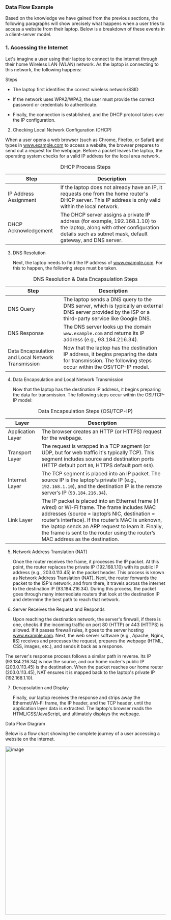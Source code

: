 <h3>Data Flow Example</h3>

Based on the knowledge we have gained from the previous sections, the following paragraphs will show precisely what happens when a user tries to access a website from their laptop. Below is a breakdown of these events in a client-server model.

<h3> 1. Accessing the Internet</h3>

Let's imagine a user using their laptop to connect to the internet through their home Wireless LAN (WLAN) network. As the laptop is connecting to this network, the following happens:

Steps

- The laptop first identifies the correct wireless network/SSID

- If the network uses WPA2/WPA3, the user must provide the correct password or credentials to authenticate.

- Finally, the connection is established, and the DHCP protocol takes over the IP configuration.

2. Checking Local Network Configuration (DHCP)

When a user opens a web browser (such as Chrome, Firefox, or Safari) and types in www.example.com to access a website, the browser prepares to send out a request for the webpage. Before a packet leaves the laptop, the operating system checks for a valid IP address for the local area network.

<table>
    <caption>DHCP Process Steps</caption>
    <thead>
      <tr>
        <th>Step</th>
        <th>Description</th>
      </tr>
    </thead>
    <tbody>
      <tr>
        <td>IP Address Assignment</td>
        <td>If the laptop does not already have an IP, it requests one from the home router's DHCP server. This IP address is only valid within the local network.</td>
      </tr>
      <tr>
        <td>DHCP Acknowledgement</td>
        <td>The DHCP server assigns a private IP address (for example, 192.168.1.10) to the laptop, along with other configuration details such as subnet mask, default gateway, and DNS server.</td>
      </tr>
    </tbody>
  </table>

3. DNS Resolution

   Next, the laptop needs to find the IP address of www.example.com. For this to happen, the following steps must be taken.

 <table>
    <caption>DNS Resolution & Data Encapsulation Steps</caption>
    <thead>
      <tr>
        <th>Step</th>
        <th>Description</th>
      </tr>
    </thead>
    <tbody>
      <tr>
        <td>DNS Query</td>
        <td>The laptop sends a DNS query to the DNS server, which is typically an external DNS server provided by the ISP or a third-party service like Google DNS.</td>
      </tr>
      <tr>
        <td>DNS Response</td>
        <td>The DNS server looks up the domain <code>www.example.com</code> and returns its IP address (e.g., 93.184.216.34).</td>
      </tr>
      <tr>
        <td>Data Encapsulation and Local Network Transmission</td>
        <td>Now that the laptop has the destination IP address, it begins preparing the data for transmission.  
        The following steps occur within the OSI/TCP-IP model.</td>
      </tr>
    </tbody>
  </table>

4. Data Encapsulation and Local Network Transmission

   Now that the laptop has the destination IP address, it begins preparing the data for transmission. The following steps occur within the OSI/TCP-IP model:

  <table>
    <caption>Data Encapsulation Steps (OSI/TCP-IP)</caption>
    <thead>
      <tr>
        <th>Layer</th>
        <th>Description</th>
      </tr>
    </thead>
    <tbody>
      <tr>
        <td>Application Layer</td>
        <td>The browser creates an HTTP (or HTTPS) request for the webpage.</td>
      </tr>
      <tr>
        <td>Transport Layer</td>
        <td>The request is wrapped in a TCP segment (or UDP, but for web traffic it's typically TCP).  
            This segment includes source and destination ports (HTTP default port <code>80</code>, HTTPS default port <code>443</code>).</td>
      </tr>
      <tr>
        <td>Internet Layer</td>
        <td>The TCP segment is placed into an IP packet.  
            The source IP is the laptop's private IP (e.g., <code>192.168.1.10</code>), and the destination IP is the remote server’s IP (<code>93.184.216.34</code>).</td>
      </tr>
      <tr>
        <td>Link Layer</td>
        <td>The IP packet is placed into an Ethernet frame (if wired) or Wi-Fi frame.  
            The frame includes MAC addresses (source = laptop’s NIC, destination = router’s interface).  
            If the router’s MAC is unknown, the laptop sends an ARP request to learn it. Finally, the frame is sent to the router using the router’s MAC address as the destination.</td>
      </tr>
    </tbody>
  </table>

5. Network Address Translation (NAT)

   Once the router receives the frame, it processes the IP packet. At this point, the router replaces the private IP (192.168.1.10) with its public IP address (e.g., 203.0.113.45) in the packet header. This process is known as Network Address Translation (NAT). Next, the router forwards the packet to the ISP's network, and from there, it travels across the internet to the destination IP (93.184.216.34). During this process, the packet goes through many intermediate routers that look at the destination IP and determine the best path to reach that network.

6. Server Receives the Request and Responds

   Upon reaching the destination network, the server's firewall, if there is one, checks if the incoming traffic on port 80 (HTTP) or 443 (HTTPS) is allowed. If it passes firewall rules, it goes to the server hosting www.example.com. Next, the web server software (e.g., Apache, Nginx, IIS) receives and processes the request, prepares the webpage (HTML, CSS, images, etc.), and sends it back as a response.

The server's response process follows a similar path in reverse. Its IP (93.184.216.34) is now the source, and our home router's public IP (203.0.113.45) is the destination. When the packet reaches our home router (203.0.113.45), NAT ensures it is mapped back to the laptop's private IP (192.168.1.10).

7. Decapsulation and Display

   Finally, our laptop receives the response and strips away the Ethernet/Wi-Fi frame, the IP header, and the TCP header, until the application layer data is extracted. The laptop's browser reads the HTML/CSS/JavaScript, and ultimately displays the webpage.

Data Flow Diagram

Below is a flow chart showing the complete journey of a user accessing a website on the internet.

<img width="1011" height="530" alt="image" src="https://github.com/user-attachments/assets/007a46d7-3795-421e-86ad-d91ac76188f8" />
